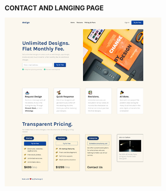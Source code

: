 ## CONTACT AND LANGING PAGE

![alt text](https://github.com/abdelghafour77/contact-and-landing-page/blob/main/asset/desi.gn.png)
